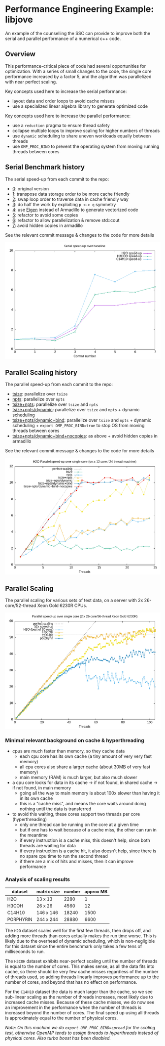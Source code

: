 # Performance Engineering Example: libjove 

An example of the counselling the SSC can provide to improve both the serial and parallel performance of a numerical c++ code.

## Overview

This performance-critical piece of code had several opportunities for optimization. With a series of small changes to the code, the single core performance increased by a factor 5, and the algorithm was parallelized with near perfect scaling.

Key concepts used here to increase the serial performance:

- layout data and order loops to avoid cache misses
- use a specialized linear algebra library to generate optimized code

Key concepts used here to increase the parallel performance:

- use a `reduction` pragma to ensure thread safety
- collapse multiple loops to improve scaling for higher numbers of threads
- use `dynamic` scheduling to share uneven workloads equally between threads
- use `OMP_PROC_BIND` to prevent the operating system from moving running threads between cores

## Serial Benchmark history

The serial speed-up from each commit to the repo:

- [0](https://github.com/ssciwr/jove-performance/commit/9759c71ac1fb5fa8c6ac62954063e9bc4c77bbbf): original version
- [1](https://github.com/ssciwr/jove-performance/commit/216392b86444deba72acabcafc2eaaf9624f68b0): transpose data storage order to be more cache friendly
- [2](https://github.com/ssciwr/jove-performance/commit/e5f2c5e3ccff79c6b1da83e442da79169469048b): swap loop order to traverse data in cache friendly way
- [3](https://github.com/ssciwr/jove-performance/commit/a62bb274b8813d3eee01a2bf0d5fd14d57f7e1b7): do half the work by exploiting `p <-> q` symmetry
- [4](https://github.com/ssciwr/jove-performance/commit/cd65939886b61325daa3afce601ba4f182cbd2b5): use [Eigen](https://eigen.tuxfamily.org) instead of Armadillo to generate vectorized code
- [5](https://github.com/ssciwr/jove-performance/commit/d1d4afe2d11b613e0b6ad7611b893c1dc139fedc): refactor to avoid some copies
- [6](https://github.com/ssciwr/jove-performance/commit/7f6c82b51df597af69e6372e90af6c917cf3c27a): refactor to allow parallelization & remove std::cout
- [7](https://github.com/ssciwr/jove-performance/commit/fe269976754d0953cc2dc3c78741b439b99ceeda): avoid hidden copies in armadillo

See the relevant commit message & changes to the code for more details

![benchmark](benchmarks/benchmark.png)

## Parallel Scaling history

The parallel speed-up from each commit to the repo:

- [tsize](https://github.com/ssciwr/jove-performance/commit/c7411f354d29000b1873b34879918807e2b1462e): parallelize over `tsize`
- [npts](https://github.com/ssciwr/jove-performance/commit/b0e50d49ae245791b63fe7a26b11ad7c0109ecbd): parallelize over `npts`
- [tsize+npts](https://github.com/ssciwr/jove-performance/commit/7f6c82b51df597af69e6372e90af6c917cf3c27a): parallelize over `tsize` and `npts`
- [tsize+npts/dynamic](https://github.com/ssciwr/jove-performance/commit/37efed9c9a05f6db0b11584862fbbd5e9873de3e): parallelize over `tsize` and `npts` + dynamic scheduling
- [tsize+npts/dynamic+bind](https://github.com/ssciwr/jove-performance/commit/ebd7c21a6662b270839c9b71836035ca85836c27): parallelize over `tsize` and `npts` + dynamic scheduling + `export OMP_PROC_BIND=true` to stop OS from moving threads between cores
- [tsize+npts/dynamic+bind+nocopies](https://github.com/ssciwr/jove-performance/commit/fe269976754d0953cc2dc3c78741b439b99ceeda): as above + avoid hidden copies in armadillo

See the relevant commit message & changes to the code for more details

![scaling-h20](benchmarks/h2o/scaling.png)

## Parallel Scaling

The parallel scaling for various sets of test data, on a server with 2x 26-core/52-thread Xeon Gold 6230R CPUs.

![scaling](benchmarks/scaling_hgs.png)

### Minimal relevant background on cache & hyperthreading

- cpus are much faster than memory, so they cache data
  - each cpu core has its own cache (a tiny amount of very very fast memory)
  - all cpu cores also share a larger cache (about 30MB of very fast memory)
  - main memory (RAM) is much larger, but also much slower
- a cpu core looks for data in its cache -> if not found, in shared cache -> if not found, in main memory
  - going all the way to main memory is about 100x slower than having it in its own cache
  - this is a "cache miss", and means the core waits around doing nothing until the data is transferred
- to avoid this waiting, these cores support two threads per core (hyperthreading)
  - only one thread can be running on the core at a given time
  - but if one has to wait because of a cache miss, the other can run in the meantime
  - if every instruction is a cache miss, this doesn't help, since both threads are waiting for data
  - if every instruction is a cache hit, it also doesn't help, since there is no spare cpu time to run the second thread
  - if there are a mix of hits and misses, then it can improve performance

### Analysis of scaling results

| dataset   | matrix size | number | approx MB |
| --------- | ----------- | ------ | --------- |
| H2O       | 13 x 13     | 2280   | 1         |
| H3COH     | 26 x 26     | 4560   | 12        |
| C14H10    | 146 x 146   | 18240  | 1500      |
| PORPHYRIN | 244 x 244   | 28880  | 6600      |

The `H2O` dataset scales well for the first few threads, then drops off,
and adding more threads than cores actually makes the run time worse.
This is likely due to the overhead of dynamic scheduling,
which is non-negligible for this dataset since the entire
benchmark only takes a few tens of milliseconds to run.

The `H3COH` dataset exhibits near-perfect scaling until the number of threads is equal to the number of cores.
This makes sense, as all the data fits into cache, so there should be very few cache misses regardless of the 
number of threads used, so adding threads linearly improves performance up to the number of cores, and beyond that
has no effect on performance. 

For the `C14H10` dataset the data is much larger than the cache, so we see sub-linear scaling as the number of
threads increases, most likely due to increased cache misses. Because of these cache misses, we do now see an improvement
in the performance when the number of threads is increased beyond the number of cores. The final speed up using
all threads is approximately equal to the number of physical cores.

*Note: On this machine we do `export OMP_PROC_BIND=spread` for the scaling test, otherwise OpenMP tends to assign threads to hyperthreads instead of physical cores. Also turbo boost has been disabled.*
